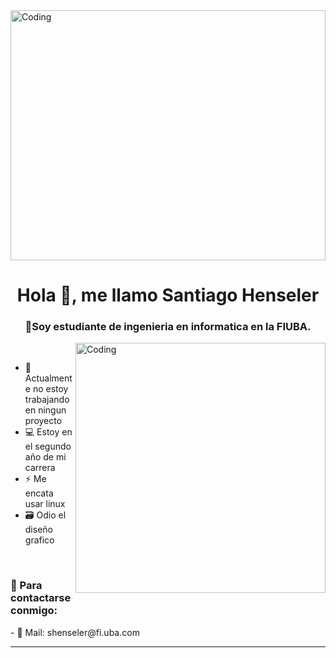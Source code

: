 <img align="center" alt="Coding" width="100%" height="400" src="https://media.giphy.com/media/eCqFYAVjjDksg/giphy.gif">

<h1 align="center">Hola 👋, me llamo Santiago Henseler</h1>
<h3 align="center">📝Soy estudiante de ingenieria en informatica en la FIUBA.</h3>

<img align="right" alt="Coding" width="400" src="https://gotoclient.com/wp-content/uploads/2019/10/marketing-gif-2-1.gif">

<br />

- 🔭 Actualmente no estoy trabajando en ningun proyecto
- 💻 Estoy en el segundo año de mi carrera
- ⚡ Me encata usar linux
- 🗃️ Odio el diseño grafico 

<br />


<h3 align="left">💬 Para contactarse conmigo:</h3>
- 📧 Mail: shenseler@fi.uba.com
<p align="left">
</p>
<hr />


